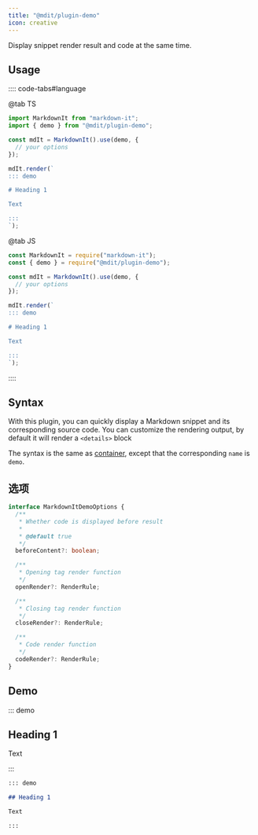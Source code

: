 ```yaml
---
title: "@mdit/plugin-demo"
icon: creative
---
```


Display snippet render result and code at the same time.

<!-- more -->

## Usage

:::: code-tabs#language

@tab TS

```ts
import MarkdownIt from "markdown-it";
import { demo } from "@mdit/plugin-demo";

const mdIt = MarkdownIt().use(demo, {
  // your options
});

mdIt.render(`
::: demo

# Heading 1

Text

:::
`);
```

@tab JS

```js
const MarkdownIt = require("markdown-it");
const { demo } = require("@mdit/plugin-demo");

const mdIt = MarkdownIt().use(demo, {
  // your options
});

mdIt.render(`
::: demo

# Heading 1

Text

:::
`);
```

::::

## Syntax

With this plugin, you can quickly display a Markdown snippet and its corresponding source code. You can customize the rendering output, by default it will render a `<details>` block

The syntax is the same as [container](./container.md), except that the corresponding `name` is `demo`.

## 选项

```ts
interface MarkdownItDemoOptions {
  /**
   * Whether code is displayed before result
   *
   * @default true
   */
  beforeContent?: boolean;

  /**
   * Opening tag render function
   */
  openRender?: RenderRule;

  /**
   * Closing tag render function
   */
  closeRender?: RenderRule;

  /**
   * Code render function
   */
  codeRender?: RenderRule;
}
```

## Demo

::: demo

## Heading 1

Text

:::

```md
::: demo

## Heading 1

Text

:::
```
